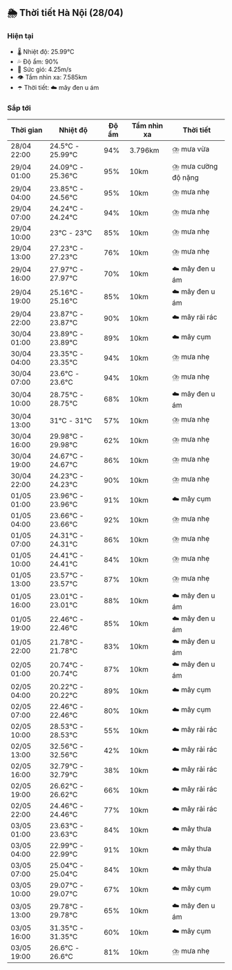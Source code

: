 ## 🌦️ Thời tiết Hà Nội (28/04)

### Hiện tại

- 🌡️ Nhiệt độ: 25.99℃
- 💦 Độ ẩm: 90%
- 💨 Sức gió: 4.25m/s
- 👁️ Tầm nhìn xa: 7.585km
- ☂️ Thời tiết: ☁️ mây đen u ám

### Sắp tới

| Thời gian | Nhiệt độ | Độ ẩm | Tầm nhìn xa | Thời tiết |
| --- | --- | --- | --- | --- |
| 28/04 22:00 | 24.5℃ - 25.99℃ | 94% | 3.796km | ⛈️ mưa vừa |
| 29/04 01:00 | 24.09℃ - 25.36℃ | 95% | 10km | ⛈️ mưa cường độ nặng |
| 29/04 04:00 | 23.85℃ - 24.56℃ | 95% | 10km | ⛈️ mưa nhẹ |
| 29/04 07:00 | 24.24℃ - 24.24℃ | 94% | 10km | ⛈️ mưa nhẹ |
| 29/04 10:00 | 23℃ - 23℃ | 85% | 10km | ⛈️ mưa nhẹ |
| 29/04 13:00 | 27.23℃ - 27.23℃ | 76% | 10km | ⛈️ mưa nhẹ |
| 29/04 16:00 | 27.97℃ - 27.97℃ | 70% | 10km | ☁️ mây đen u ám |
| 29/04 19:00 | 25.16℃ - 25.16℃ | 85% | 10km | ☁️ mây đen u ám |
| 29/04 22:00 | 23.87℃ - 23.87℃ | 90% | 10km | ☁️ mây rải rác |
| 30/04 01:00 | 23.89℃ - 23.89℃ | 89% | 10km | ☁️ mây cụm |
| 30/04 04:00 | 23.35℃ - 23.35℃ | 94% | 10km | ⛈️ mưa nhẹ |
| 30/04 07:00 | 23.6℃ - 23.6℃ | 94% | 10km | ⛈️ mưa nhẹ |
| 30/04 10:00 | 28.75℃ - 28.75℃ | 68% | 10km | ☁️ mây đen u ám |
| 30/04 13:00 | 31℃ - 31℃ | 57% | 10km | ⛈️ mưa nhẹ |
| 30/04 16:00 | 29.98℃ - 29.98℃ | 62% | 10km | ⛈️ mưa nhẹ |
| 30/04 19:00 | 24.67℃ - 24.67℃ | 86% | 10km | ⛈️ mưa nhẹ |
| 30/04 22:00 | 24.23℃ - 24.23℃ | 90% | 10km | ⛈️ mưa nhẹ |
| 01/05 01:00 | 23.96℃ - 23.96℃ | 91% | 10km | ☁️ mây cụm |
| 01/05 04:00 | 23.66℃ - 23.66℃ | 92% | 10km | ⛈️ mưa nhẹ |
| 01/05 07:00 | 24.31℃ - 24.31℃ | 86% | 10km | ⛈️ mưa nhẹ |
| 01/05 10:00 | 24.41℃ - 24.41℃ | 84% | 10km | ⛈️ mưa nhẹ |
| 01/05 13:00 | 23.57℃ - 23.57℃ | 87% | 10km | ⛈️ mưa nhẹ |
| 01/05 16:00 | 23.01℃ - 23.01℃ | 88% | 10km | ☁️ mây đen u ám |
| 01/05 19:00 | 22.46℃ - 22.46℃ | 85% | 10km | ☁️ mây đen u ám |
| 01/05 22:00 | 21.78℃ - 21.78℃ | 83% | 10km | ☁️ mây đen u ám |
| 02/05 01:00 | 20.74℃ - 20.74℃ | 87% | 10km | ☁️ mây đen u ám |
| 02/05 04:00 | 20.22℃ - 20.22℃ | 89% | 10km | ☁️ mây cụm |
| 02/05 07:00 | 22.46℃ - 22.46℃ | 80% | 10km | ☁️ mây cụm |
| 02/05 10:00 | 28.53℃ - 28.53℃ | 55% | 10km | ☁️ mây rải rác |
| 02/05 13:00 | 32.56℃ - 32.56℃ | 42% | 10km | ☁️ mây rải rác |
| 02/05 16:00 | 32.79℃ - 32.79℃ | 38% | 10km | ☁️ mây rải rác |
| 02/05 19:00 | 26.62℃ - 26.62℃ | 66% | 10km | ☁️ mây rải rác |
| 02/05 22:00 | 24.46℃ - 24.46℃ | 77% | 10km | ☁️ mây rải rác |
| 03/05 01:00 | 23.63℃ - 23.63℃ | 84% | 10km | ☁️ mây thưa |
| 03/05 04:00 | 22.99℃ - 22.99℃ | 91% | 10km | ☁️ mây thưa |
| 03/05 07:00 | 25.04℃ - 25.04℃ | 84% | 10km | ☁️ mây thưa |
| 03/05 10:00 | 29.07℃ - 29.07℃ | 67% | 10km | ☁️ mây cụm |
| 03/05 13:00 | 29.78℃ - 29.78℃ | 65% | 10km | ☁️ mây đen u ám |
| 03/05 16:00 | 31.35℃ - 31.35℃ | 60% | 10km | ☁️ mây cụm |
| 03/05 19:00 | 26.6℃ - 26.6℃ | 81% | 10km | ⛈️ mưa nhẹ |
